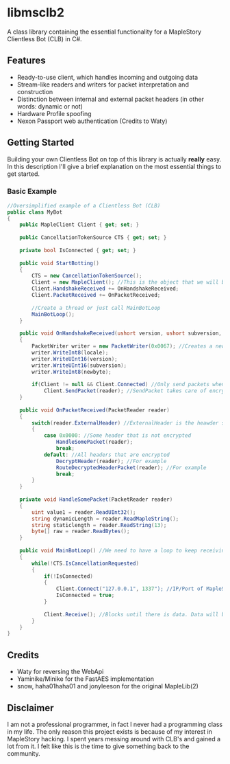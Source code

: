 # libmsclb2
A class library containing the essential functionality for a MapleStory Clientless Bot (CLB) in C#.
## Features
* Ready-to-use client, which handles incoming and outgoing data
* Stream-like readers and writers for packet interpretation and construction
* Distinction between internal and external packet headers (in other words: dynamic or not)
* Hardware Profile spoofing
* Nexon Passport web authentication (Credits to Waty)
## Getting Started
Building your own Clientless Bot on top of this library is actually **really** easy. In this description I'll give a brief explanation on the most essential things to get started.
### Basic Example
```csharp
//Oversimplified example of a Clientless Bot (CLB)
public class MyBot
{
    public MapleClient Client { get; set; }
    
    public CancellationTokenSource CTS { get; set; }
    
    private bool IsConnected { get; set; }
    
    public void StartBotting()
    {
        CTS = new CancellationTokenSource();
        Client = new MapleClient(); //This is the object that we will be using the most, as it combines the other essential features.
        Client.HandshakeReceived += OnHandshakeReceived;
        Client.PacketReceived += OnPacketReceived;
        
        //Create a thread or just call MainBotLoop
        MainBotLoop();
    }
    
    public void OnHandshakeReceived(ushort version, ushort subversion, byte locale, byte newbyte)
    {
        PacketWriter writer = new PacketWriter(0x0067); //Creates a new packet writer/builder with packet header 67 00. Encryption does not play a role here (yet).
        writer.WriteInt8(locale);
        writer.WriteUInt16(version);
        writer.WriteUInt16(subversion);
        writer.WriteInt8(newbyte);
        
        if(Client != null && Client.Connected) //Only send packets when the Client is initialized and connected to a server. This way we prevent causing unnecessary errors.
            Client.SendPacket(reader); //SendPacket takes care of encrypting the packet and passes it to the Socket
    }
    
    public void OnPacketReceived(PacketReader reader)
    {
        switch(reader.ExternalHeader) //ExternalHeader is the heawder sent by MapleStory. This library does not feature header decryption, but takes this into account by allowing you to set the InternalHeader yourself. This method would be the place to do so.
        {
            case 0x0000: //Some header that is not encrypted
                HandleSomePacket(reader);
                break;
            default: //All headers that are encrypted
                DecryptHeader(reader); //For example
                RouteDecryptedHeaderPacket(reader); //For example
                break;
        }
    }
    
    private void HandleSomePacket(PacketReader reader)
    {
        uint value1 = reader.ReadUInt32();
        string dynamicLength = reader.ReadMapleString();
        string staticlength = reader.ReadString(13);
        byte[] raw = reader.ReadBytes();
    }
    
    public void MainBotLoop() //We need to have a loop to keep receiving data and handling it, preferably on another thread than your UI
    {
        while(!CTS.IsCancellationRequested)
        {
            if(!IsConnected)
            {
                Client.Connect("127.0.0.1", 1337"); //IP/Port of MapleStory server
                IsConnected = true;
            }
            
            Client.Receive(); //Blocks until there is data. Data will be parsed and pushed to OnPacketReceived through an event
        }
    }
}
```
## Credits
* Waty for reversing the WebApi
* Yaminike/Minike for the FastAES implementation
* snow, haha01haha01 and jonyleeson for the original MapleLib(2)
## Disclaimer
I am not a professional programmer, in fact I never had a programming class in my life. The only reason this project exists is because of my interest in MapleStory hacking. I spent years messing around with CLB's and gained a lot from it. I felt like this is the time to give something back to the community.
